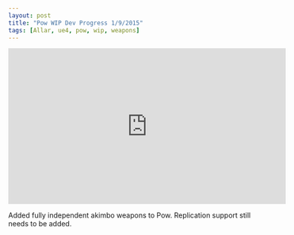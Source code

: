 ```yaml
---
layout: post
title: "Pow WIP Dev Progress 1/9/2015"
tags: [Allar, ue4, pow, wip, weapons]
---
```


<iframe width="560" height="315" src="https://www.youtube.com/embed/qcE5QnJbZzs" frameborder="0"> </iframe>

Added fully independent akimbo weapons to Pow. Replication support still needs to be added.